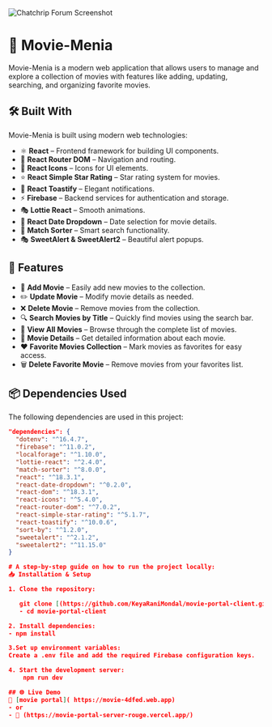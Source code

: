 

<img class="screenshot" src="https://github.com/user-attachments/assets/ab344dc0-5f55-4342-bde5-0ca0119a9f69" alt="Chatchrip Forum Screenshot">



# 🎦 Movie-Menia

Movie-Menia is a modern web application that allows users to manage and explore a collection of movies with features like adding, updating, searching, and organizing favorite movies.

## 🛠 Built With

Movie-Menia is built using modern web technologies:

- ⚛️ **React** – Frontend framework for building UI components.
- 🔄 **React Router DOM** – Navigation and routing.
- 🎨 **React Icons** – Icons for UI elements.
- ⭐ **React Simple Star Rating** – Star rating system for movies.
- 🔔 **React Toastify** – Elegant notifications.
- ⚡ **Firebase** – Backend services for authentication and storage.
- 🎭 **Lottie React** – Smooth animations.
- 📅 **React Date Dropdown** – Date selection for movie details.
- 📌 **Match Sorter** – Smart search functionality.
- 🎭 **SweetAlert & SweetAlert2** – Beautiful alert popups.

 ## 🚀 Features

- 🎥 **Add Movie** – Easily add new movies to the collection.
- ✏️ **Update Movie** – Modify movie details as needed.
- ❌ **Delete Movie** – Remove movies from the collection.
- 🔍 **Search Movies by Title** – Quickly find movies using the search bar.
- 📜 **View All Movies** – Browse through the complete list of movies.
- 📄 **Movie Details** – Get detailed information about each movie.
- ❤️ **Favorite Movies Collection** – Mark movies as favorites for easy access.
- 🗑 **Delete Favorite Movie** – Remove movies from your favorites list.

## 📦 Dependencies Used

The following dependencies are used in this project:

```json
"dependencies": {
  "dotenv": "^16.4.7",
  "firebase": "^11.0.2",
  "localforage": "^1.10.0",
  "lottie-react": "^2.4.0",
  "match-sorter": "^8.0.0",
  "react": "^18.3.1",
  "react-date-dropdown": "^0.2.0",
  "react-dom": "^18.3.1",
  "react-icons": "^5.4.0",
  "react-router-dom": "^7.0.2",
  "react-simple-star-rating": "^5.1.7",
  "react-toastify": "^10.0.6",
  "sort-by": "^1.2.0",
  "sweetalert": "^2.1.2",
  "sweetalert2": "^11.15.0"
}

# A step-by-step guide on how to run the project locally:
📥 Installation & Setup

1. Clone the repository:

   git clone [(https://github.com/KeyaRaniMondal/movie-portal-client.git)]
   - cd movie-portal-client

2. Install dependencies:
- npm install

3.Set up environment variables:
Create a .env file and add the required Firebase configuration keys.

4. Start the development server:
    npm run dev

## 🌐 Live Demo
🔗 [movie portal]( https://movie-4dfed.web.app)
- or
- 🔗 (https://movie-portal-server-rouge.vercel.app/)

